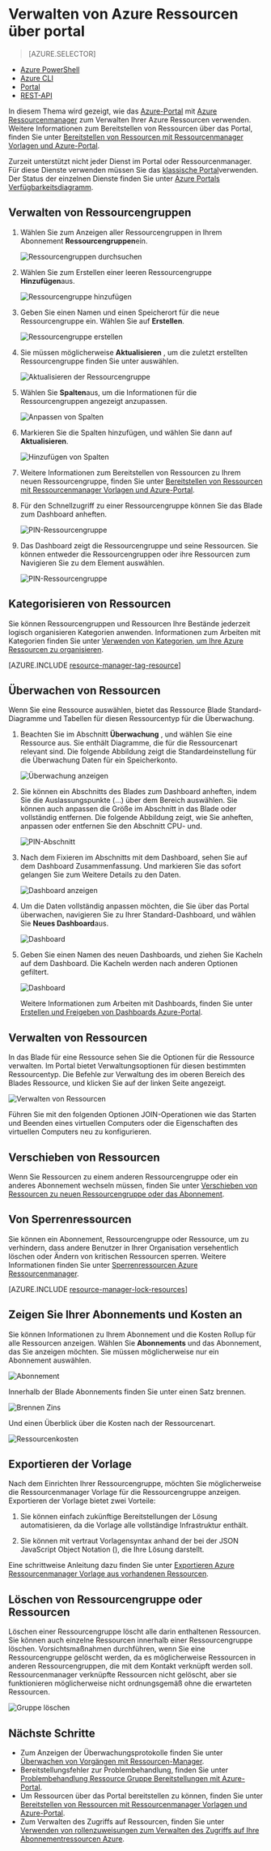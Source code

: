 <properties 
    pageTitle="Verwenden Sie zum Verwalten von Azure Ressourcen Azure-Portal | Microsoft Azure" 
    description="Verwenden Sie zum Verwalten von Ressourcen Azure-Portal und Azure Ressource verwalten. Zeigt, wie für die Arbeit mit Dashboards zu Ressourcen zu überwachen." 
    services="azure-resource-manager,azure-portal" 
    documentationCenter="" 
    authors="tfitzmac" 
    manager="timlt" 
    editor="tysonn"/>

<tags 
    ms.service="azure-resource-manager" 
    ms.workload="multiple" 
    ms.tgt_pltfrm="na" 
    ms.devlang="na" 
    ms.topic="article" 
    ms.date="09/12/2016" 
    ms.author="tomfitz"/>

# <a name="manage-azure-resources-through-portal"></a>Verwalten von Azure Ressourcen über portal

> [AZURE.SELECTOR]
- [Azure PowerShell](../powershell-azure-resource-manager.md)
- [Azure CLI](../xplat-cli-azure-resource-manager.md)
- [Portal](resource-group-portal.md) 
- [REST-API](../resource-manager-rest-api.md)

In diesem Thema wird gezeigt, wie das [Azure-Portal](https://portal.azure.com) mit [Azure Ressourcenmanager](../azure-resource-manager/resource-group-overview.md) zum Verwalten Ihrer Azure Ressourcen verwenden. Weitere Informationen zum Bereitstellen von Ressourcen über das Portal, finden Sie unter [Bereitstellen von Ressourcen mit Ressourcenmanager Vorlagen und Azure-Portal](../resource-group-template-deploy-portal.md).

Zurzeit unterstützt nicht jeder Dienst im Portal oder Ressourcenmanager. Für diese Dienste verwenden müssen Sie das [klassische Portal](https://manage.windowsazure.com)verwenden. Der Status der einzelnen Dienste finden Sie unter [Azure Portals Verfügbarkeitsdiagramm](https://azure.microsoft.com/features/azure-portal/availability/).

## <a name="manage-resource-groups"></a>Verwalten von Ressourcengruppen

1. Wählen Sie zum Anzeigen aller Ressourcengruppen in Ihrem Abonnement **Ressourcengruppen**ein.

    ![Ressourcengruppen durchsuchen](./media/resource-group-portal/browse-groups.png)

1. Wählen Sie zum Erstellen einer leeren Ressourcengruppe **Hinzufügen**aus.

    ![Ressourcengruppe hinzufügen](./media/resource-group-portal/add-resource-group.png)

1. Geben Sie einen Namen und einen Speicherort für die neue Ressourcengruppe ein. Wählen Sie auf **Erstellen**.

    ![Ressourcengruppe erstellen](./media/resource-group-portal/create-empty-group.png)

1. Sie müssen möglicherweise **Aktualisieren** , um die zuletzt erstellten Ressourcengruppe finden Sie unter auswählen.

    ![Aktualisieren der Ressourcengruppe](./media/resource-group-portal/refresh-resource-groups.png)

1. Wählen Sie **Spalten**aus, um die Informationen für die Ressourcengruppen angezeigt anzupassen.

    ![Anpassen von Spalten](./media/resource-group-portal/select-columns.png)

1. Markieren Sie die Spalten hinzufügen, und wählen Sie dann auf **Aktualisieren**.

    ![Hinzufügen von Spalten](./media/resource-group-portal/add-columns.png)

1. Weitere Informationen zum Bereitstellen von Ressourcen zu Ihrem neuen Ressourcengruppe, finden Sie unter [Bereitstellen von Ressourcen mit Ressourcenmanager Vorlagen und Azure-Portal](../resource-group-template-deploy-portal.md).

1. Für den Schnellzugriff zu einer Ressourcengruppe können Sie das Blade zum Dashboard anheften.

    ![PIN-Ressourcengruppe](./media/resource-group-portal/pin-group.png)

1. Das Dashboard zeigt die Ressourcengruppe und seine Ressourcen. Sie können entweder die Ressourcengruppen oder ihre Ressourcen zum Navigieren Sie zu dem Element auswählen.

    ![PIN-Ressourcengruppe](./media/resource-group-portal/show-resource-group-dashboard.png)

## <a name="tag-resources"></a>Kategorisieren von Ressourcen

Sie können Ressourcengruppen und Ressourcen Ihre Bestände jederzeit logisch organisieren Kategorien anwenden. Informationen zum Arbeiten mit Kategorien finden Sie unter [Verwenden von Kategorien, um Ihre Azure Ressourcen zu organisieren](../resource-group-using-tags.md).

[AZURE.INCLUDE [resource-manager-tag-resource](../../includes/resource-manager-tag-resources.md)]

## <a name="monitor-resources"></a>Überwachen von Ressourcen

Wenn Sie eine Ressource auswählen, bietet das Ressource Blade Standard-Diagramme und Tabellen für diesen Ressourcentyp für die Überwachung.

1. Beachten Sie im Abschnitt **Überwachung** , und wählen Sie eine Ressource aus. Sie enthält Diagramme, die für die Ressourcenart relevant sind. Die folgende Abbildung zeigt die Standardeinstellung für die Überwachung Daten für ein Speicherkonto.

    ![Überwachung anzeigen](./media/resource-group-portal/show-monitoring.png)

1. Sie können ein Abschnitts des Blades zum Dashboard anheften, indem Sie die Auslassungspunkte (...) über dem Bereich auswählen. Sie können auch anpassen die Größe im Abschnitt in das Blade oder vollständig entfernen. Die folgende Abbildung zeigt, wie Sie anheften, anpassen oder entfernen Sie den Abschnitt CPU- und.

    ![PIN-Abschnitt](./media/resource-group-portal/pin-cpu-section.png)

1. Nach dem Fixieren im Abschnitts mit dem Dashboard, sehen Sie auf dem Dashboard Zusammenfassung. Und markieren Sie das sofort gelangen Sie zum Weitere Details zu den Daten.

    ![Dashboard anzeigen](./media/resource-group-portal/view-startboard.png)

1. Um die Daten vollständig anpassen möchten, die Sie über das Portal überwachen, navigieren Sie zu Ihrer Standard-Dashboard, und wählen Sie **Neues Dashboard**aus.

    ![Dashboard](./media/resource-group-portal/dashboard.png)

1. Geben Sie einen Namen des neuen Dashboards, und ziehen Sie Kacheln auf dem Dashboard. Die Kacheln werden nach anderen Optionen gefiltert.

    ![Dashboard](./media/resource-group-portal/create-dashboard.png)

     Weitere Informationen zum Arbeiten mit Dashboards, finden Sie unter [Erstellen und Freigeben von Dashboards Azure-Portal](azure-portal-dashboards.md).

## <a name="manage-resources"></a>Verwalten von Ressourcen

In das Blade für eine Ressource sehen Sie die Optionen für die Ressource verwalten. Im Portal bietet Verwaltungsoptionen für diesen bestimmten Ressourcentyp. Die Befehle zur Verwaltung des im oberen Bereich des Blades Ressource, und klicken Sie auf der linken Seite angezeigt.

![Verwalten von Ressourcen](./media/resource-group-portal/manage-resources.png)

Führen Sie mit den folgenden Optionen JOIN-Operationen wie das Starten und Beenden eines virtuellen Computers oder die Eigenschaften des virtuellen Computers neu zu konfigurieren.

## <a name="move-resources"></a>Verschieben von Ressourcen

Wenn Sie Ressourcen zu einem anderen Ressourcengruppe oder ein anderes Abonnement wechseln müssen, finden Sie unter [Verschieben von Ressourcen zu neuen Ressourcengruppe oder das Abonnement](../resource-group-move-resources.md).

## <a name="lock-resources"></a>Von Sperrenressourcen

Sie können ein Abonnement, Ressourcengruppe oder Ressource, um zu verhindern, dass andere Benutzer in Ihrer Organisation versehentlich löschen oder Ändern von kritischen Ressourcen sperren. Weitere Informationen finden Sie unter [Sperrenressourcen Azure Ressourcenmanager](../resource-group-lock-resources.md).

[AZURE.INCLUDE [resource-manager-lock-resources](../../includes/resource-manager-lock-resources.md)]

## <a name="view-your-subscription-and-costs"></a>Zeigen Sie Ihrer Abonnements und Kosten an

Sie können Informationen zu Ihrem Abonnement und die Kosten Rollup für alle Ressourcen anzeigen. Wählen Sie **Abonnements** und das Abonnement, das Sie anzeigen möchten. Sie müssen möglicherweise nur ein Abonnement auswählen.

![Abonnement](./media/resource-group-portal/select-subscription.png)

Innerhalb der Blade Abonnements finden Sie unter einen Satz brennen.

![Brennen Zins](./media/resource-group-portal/burn-rate.png)

Und einen Überblick über die Kosten nach der Ressourcenart.

![Ressourcenkosten](./media/resource-group-portal/cost-by-resource.png)

## <a name="export-template"></a>Exportieren der Vorlage

Nach dem Einrichten Ihrer Ressourcengruppe, möchten Sie möglicherweise die Ressourcenmanager Vorlage für die Ressourcengruppe anzeigen. Exportieren der Vorlage bietet zwei Vorteile:

1. Sie können einfach zukünftige Bereitstellungen der Lösung automatisieren, da die Vorlage alle vollständige Infrastruktur enthält.

2. Sie können mit vertraut Vorlagensyntax anhand der bei der JSON JavaScript Object Notation (), die Ihre Lösung darstellt.

Eine schrittweise Anleitung dazu finden Sie unter [Exportieren Azure Ressourcenmanager Vorlage aus vorhandenen Ressourcen](../resource-manager-export-template.md).

## <a name="delete-resource-group-or-resources"></a>Löschen von Ressourcengruppe oder Ressourcen

Löschen einer Ressourcengruppe löscht alle darin enthaltenen Ressourcen. Sie können auch einzelne Ressourcen innerhalb einer Ressourcengruppe löschen. Vorsichtsmaßnahmen durchführen, wenn Sie eine Ressourcengruppe gelöscht werden, da es möglicherweise Ressourcen in anderen Ressourcengruppen, die mit dem Kontakt verknüpft werden soll. Ressourcenmanager verknüpfte Ressourcen nicht gelöscht, aber sie funktionieren möglicherweise nicht ordnungsgemäß ohne die erwarteten Ressourcen.

![Gruppe löschen](./media/resource-group-portal/delete-group.png)

## <a name="next-steps"></a>Nächste Schritte

- Zum Anzeigen der Überwachungsprotokolle finden Sie unter [Überwachen von Vorgängen mit Ressourcen-Manager](../resource-group-audit.md).
- Bereitstellungsfehler zur Problembehandlung, finden Sie unter [Problembehandlung Ressource Gruppe Bereitstellungen mit Azure-Portal](../resource-manager-troubleshoot-deployments-portal.md).
- Um Ressourcen über das Portal bereitstellen zu können, finden Sie unter [Bereitstellen von Ressourcen mit Ressourcenmanager Vorlagen und Azure-Portal](../resource-group-template-deploy-portal.md).
- Zum Verwalten des Zugriffs auf Ressourcen, finden Sie unter [Verwenden von rollenzuweisungen zum Verwalten des Zugriffs auf Ihre Abonnementressourcen Azure](../active-directory/role-based-access-control-configure.md).






